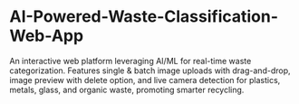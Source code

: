 # AI-Powered-Waste-Classification-Web-App
An interactive web platform leveraging AI/ML for real-time waste categorization. Features single &amp; batch image uploads with drag-and-drop, image preview with delete option, and live camera detection for plastics, metals, glass, and organic waste, promoting smarter recycling.

